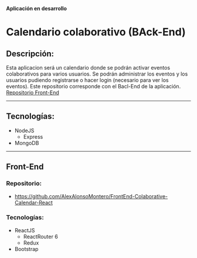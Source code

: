 __Aplicación en desarrollo__
# Calendario colaborativo (BAck-End)


## Descripción:
Esta aplicacion será un calendario donde se podrán activar eventos colaborativos para varios usuarios. Se podrán administrar los eventos y los usuarios pudiendo registrarse o hacer login (necesario para ver los eventos). Este repositorio corresponde con el Bacl-End de la aplicación.
[Repositorio Front-End](https://github.com/AlexAlonsoMontero/FrontEnd-Colaborative-Calendar-React)

---
## Tecnologías:
* NodeJS
    * Express
* MongoDB

---
## Front-End
### Repositorio:
* https://github.com/AlexAlonsoMontero/FrontEnd-Colaborative-Calendar-React
### Tecnologías:

* ReactJS
    * ReactRouter 6
    * Redux
* Bootstrap

